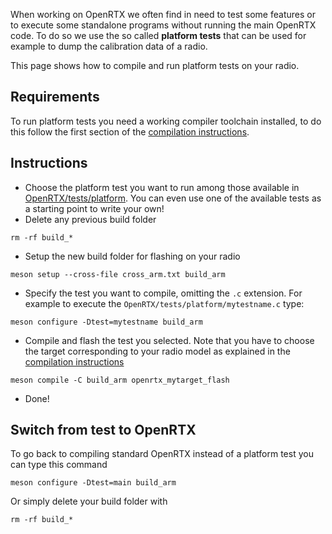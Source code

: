 When working on OpenRTX we often find in need to test some features or to execute some standalone programs without running the main OpenRTX code.
To do so we use the so called **platform tests** that can be used for example to dump the calibration data of a radio.

This page shows how to compile and run platform tests on your radio.

## Requirements
To run platform tests you need a working compiler toolchain installed, to do this follow the first section of the [compilation instructions](https://openrtx.org/#/compiling).

## Instructions
* Choose the platform test you want to run among those available in [OpenRTX/tests/platform](https://github.com/OpenRTX/OpenRTX/tree/master/tests/platform).
You can even use one of the available tests as a starting point to write your own!
* Delete any previous build folder
```
rm -rf build_*
```
* Setup the new build folder for flashing on your radio
```
meson setup --cross-file cross_arm.txt build_arm
```
* Specify the test you want to compile, omitting the `.c` extension.
For example to execute the `OpenRTX/tests/platform/mytestname.c` type:
```
meson configure -Dtest=mytestname build_arm
```
* Compile and flash the test you selected.
Note that you have to choose the target corresponding to your radio model as explained in the [compilation instructions](https://openrtx.org/#/compiling)
```
meson compile -C build_arm openrtx_mytarget_flash
```
* Done!

## Switch from test to OpenRTX
To go back to compiling standard OpenRTX instead of a platform test you can type this command
```
meson configure -Dtest=main build_arm
```
Or simply delete your build folder with
```
rm -rf build_*
```
